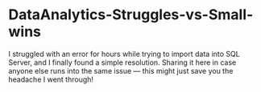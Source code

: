 # DataAnalytics-Struggles-vs-Small-wins
I struggled with an error for hours while trying to import data into SQL Server, and I finally found a simple resolution. Sharing it here in case anyone else runs into the same issue — this might just save you the headache I went through!
